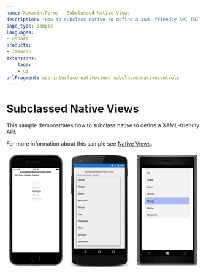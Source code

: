 ```yaml
---
name: Xamarin.Forms - Subclassed Native Views
description: "How to subclass native to define a XAML-friendly API (UI)"
page_type: sample
languages:
- csharp
products:
- xamarin
extensions:
    tags:
    - ui
urlFragment: userinterface-nativeviews-subclassednativecontrols
---
```

# Subclassed Native Views

This sample demonstrates how to subclass native to define a XAML-friendly API.

For more information about this sample see [Native Views](https://docs.microsoft.com/xamarin/xamarin-forms/platform/native-views/).

![Subclassed Native Views application screenshot](Screenshots/01All.png "Subclassed Native Views application screenshot")
